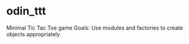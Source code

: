 # odin_ttt
Minimal Tic Tac Toe game
Goals: Use modules and factories to create objects appropriately